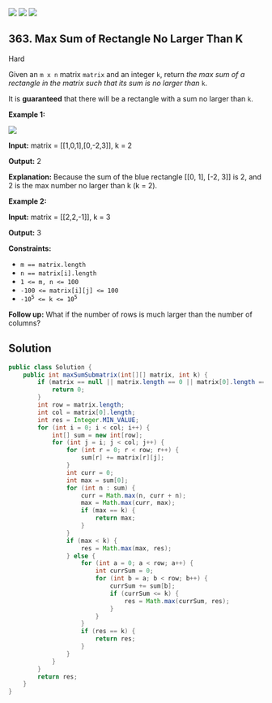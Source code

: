 [![](https://img.shields.io/github/stars/javadev/LeetCode-in-Java?label=Stars&style=flat-square)](https://github.com/javadev/LeetCode-in-Java)
[![](https://img.shields.io/github/forks/javadev/LeetCode-in-Java?label=Fork%20me%20on%20GitHub%20&style=flat-square)](https://github.com/javadev/LeetCode-in-Java/fork)
[![](https://img.shields.io/badge/-LeetCode%20in%20Kotlin-blue?style=flat-square)](https://github.com/javadev/LeetCode-in-Kotlin)

## 363\. Max Sum of Rectangle No Larger Than K

Hard

Given an `m x n` matrix `matrix` and an integer `k`, return _the max sum of a rectangle in the matrix such that its sum is no larger than_ `k`.

It is **guaranteed** that there will be a rectangle with a sum no larger than `k`.

**Example 1:**

![](https://assets.leetcode.com/uploads/2021/03/18/sum-grid.jpg)

**Input:** matrix = \[\[1,0,1],[0,-2,3]], k = 2

**Output:** 2

**Explanation:** Because the sum of the blue rectangle [[0, 1], [-2, 3]] is 2, and 2 is the max number no larger than k (k = 2). 

**Example 2:**

**Input:** matrix = \[\[2,2,-1]], k = 3

**Output:** 3 

**Constraints:**

*   `m == matrix.length`
*   `n == matrix[i].length`
*   `1 <= m, n <= 100`
*   `-100 <= matrix[i][j] <= 100`
*   <code>-10<sup>5</sup> <= k <= 10<sup>5</sup></code>

**Follow up:** What if the number of rows is much larger than the number of columns?

## Solution

```java
public class Solution {
    public int maxSumSubmatrix(int[][] matrix, int k) {
        if (matrix == null || matrix.length == 0 || matrix[0].length == 0) {
            return 0;
        }
        int row = matrix.length;
        int col = matrix[0].length;
        int res = Integer.MIN_VALUE;
        for (int i = 0; i < col; i++) {
            int[] sum = new int[row];
            for (int j = i; j < col; j++) {
                for (int r = 0; r < row; r++) {
                    sum[r] += matrix[r][j];
                }
                int curr = 0;
                int max = sum[0];
                for (int n : sum) {
                    curr = Math.max(n, curr + n);
                    max = Math.max(curr, max);
                    if (max == k) {
                        return max;
                    }
                }
                if (max < k) {
                    res = Math.max(max, res);
                } else {
                    for (int a = 0; a < row; a++) {
                        int currSum = 0;
                        for (int b = a; b < row; b++) {
                            currSum += sum[b];
                            if (currSum <= k) {
                                res = Math.max(currSum, res);
                            }
                        }
                    }
                    if (res == k) {
                        return res;
                    }
                }
            }
        }
        return res;
    }
}
```